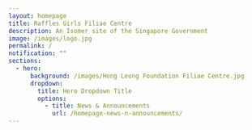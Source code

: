 ```yaml
---
layout: homepage
title: Raffles Girls Filiae Centre
description: An Isomer site of the Singapore Government
image: /images/logo.jpg
permalink: /
notification: ""
sections:
  - hero:
      background: /images/Hong Leong Foundation Filiae Centre.jpg
      dropdown:
        title: Hero Dropdown Title
        options:
          - title: News & Announcements
            url: /homepage-news-n-announcements/
---
```

